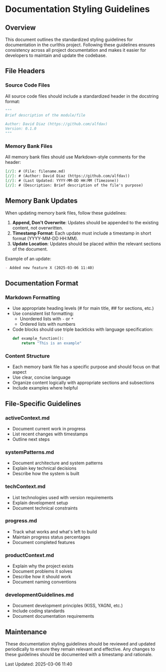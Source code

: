 # Documentation Styling Guidelines

## Overview

This document outlines the standardized styling guidelines for documentation in the curlthis project. Following these guidelines ensures consistency across all project documentation and makes it easier for developers to maintain and update the codebase.

## File Headers

### Source Code Files

All source code files should include a standardized header in the docstring format:

```python
"""
Brief description of the module/file

Author: David Diaz (https://github.com/alfdav)
Version: 0.1.0
"""
```

### Memory Bank Files

All memory bank files should use Markdown-style comments for the header:

```markdown
[//]: # (File: filename.md)
[//]: # (Author: David Diaz (https://github.com/alfdav))
[//]: # (Last Updated: YYYY-MM-DD HH:MM (Timezone))
[//]: # (Description: Brief description of the file's purpose)
```

## Memory Bank Updates

When updating memory bank files, follow these guidelines:

1. **Append, Don't Overwrite**: Updates should be appended to the existing content, not overwritten.
2. **Timestamp Format**: Each update must include a timestamp in short format (YYYY-MM-DD HH:MM).
3. **Update Location**: Updates should be placed within the relevant sections of the document.

Example of an update:

```markdown
- Added new feature X (2025-03-06 11:40)
```

## Documentation Format

### Markdown Formatting

- Use appropriate heading levels (# for main title, ## for sections, etc.)
- Use consistent list formatting:
  - Unordered lists with `-` or `*`
  - Ordered lists with numbers
- Code blocks should use triple backticks with language specification:
  ```python
  def example_function():
      return "This is an example"
  ```

### Content Structure

- Each memory bank file has a specific purpose and should focus on that aspect
- Use clear, concise language
- Organize content logically with appropriate sections and subsections
- Include examples where helpful

## File-Specific Guidelines

### activeContext.md

- Document current work in progress
- List recent changes with timestamps
- Outline next steps

### systemPatterns.md

- Document architecture and system patterns
- Explain key technical decisions
- Describe how the system is built

### techContext.md

- List technologies used with version requirements
- Explain development setup
- Document technical constraints

### progress.md

- Track what works and what's left to build
- Maintain progress status percentages
- Document completed features

### productContext.md

- Explain why the project exists
- Document problems it solves
- Describe how it should work
- Document naming conventions

### developmentGuidelines.md

- Document development principles (KISS, YAGNI, etc.)
- Include coding standards
- Document documentation requirements

## Maintenance

These documentation styling guidelines should be reviewed and updated periodically to ensure they remain relevant and effective. Any changes to these guidelines should be documented with a timestamp and rationale.

Last Updated: 2025-03-06 11:40